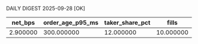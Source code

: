 DAILY DIGEST 2025-09-28 [OK]

| net_bps | order_age_p95_ms | taker_share_pct | fills | turnover_usd |
|---------|-------------------|-----------------|-------|--------------|
| 2.900000 | 300.000000 | 12.000000 | 10.000000 | 1000.000000 |


